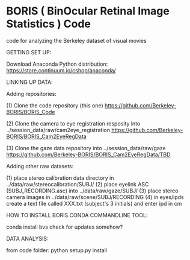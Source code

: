 BORIS ( BinOcular Retinal Image Statistics ) Code
===================

code for analyzing the Berkeley dataset of visual movies

GETTING SET UP:

Download Anaconda Python distribution:
https://store.continuum.io/cshop/anaconda/


LINKING UP DATA:

Adding repositories:

(1) Clone the code repository (this one)
	https://github.com/Berkeley-BORIS/BORIS_Code

(2) Clone the camera to eye registration resposity into ../session_data/raw/cam2eye_registration
	https://github.com/Berkeley-BORIS/BORIS_Cam2EyeRegData
	
(3) Clone the gaze data repository into ../session_data/raw/gaze
	https://github.com/Berkeley-BORIS/BORIS_Cam2EyeRegData/TBD

Adding other raw datasets:

(1) place stereo calibration data directory in ../data/raw/stereocalibration/SUBJ/
(2) place eyelink ASC (SUBJ_RECORDING.asc) into ../data/raw/gaze/SUBJ/
(3) place stereo camera images in ../data/raw/scene/SUBJ/RECORDING
(4) in eyes/ipds create a text file called XXX.txt (subject's 3 initials) and enter ipd in cm

HOW TO INSTALL BORIS CONDA COMMANDLINE TOOL:

conda install bvs
check for updates somehow?

DATA ANALYSIS:

from code folder: python setup.py install



